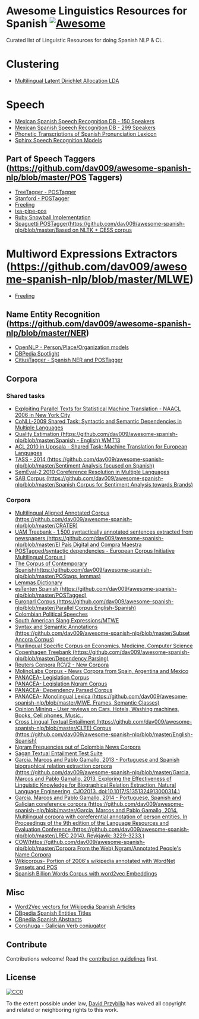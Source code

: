 # Awesome Linguistics Resources for Spanish [![Awesome](https://cdn.rawgit.com/sindresorhus/awesome/d7305f38d29fed78fa85652e3a63e154dd8e8829/media/badge.svg)](https://github.com/sindresorhus/awesome)


Curated list of Linguistic Resources for doing Spanish NLP & CL.

# Clustering
- [Multilingual Latent Dirichlet Allocation LDA](https://github.com/ArtificiAI/Multilingual-Latent-Dirichlet-Allocation-LDA)

# Speech

- [Mexican Spanish Speech Recognition DB - 150 Speakers](http://www.speechocean.com/en-ASR-Corpora/631.html)
- [Mexican Spanish Speech Recognition DB - 299 Speakers](http://www.speechocean.com/en-ASR-Corpora/603.html)
- [Phonetic Transcriptions of Spanish Pronunciation Lexicon](http://www.speechocean.com/en-Text-Corpora/692.html)
- [Sphinx Speech Recognition Models](http://www.speech.cs.cmu.edu/sphinx/models/hub4spanish_itesm/)

## Part of Speech Taggers (https://github.com/dav009/awesome-spanish-nlp/blob/master/POS Taggers)
- [TreeTagger - POSTagger](http://www.cis.uni-muenchen.de/~schmid/tools/TreeTagger/)
- [Stanford - POSTagger](http://nlp.stanford.edu/software/tagger.shtml)
- [Freeling](http://nlp.lsi.upc.edu/freeling/)
- [ixa-pipe-pos](https://github.com/ixa-ehu/ixa-pipe-pos)
- [Ruby Snowball Implementation](https://github.com/MaG21/estem)
- [Spaguetti POSTagger(https://github.com/dav009/awesome-spanish-nlp/blob/master/Based on NLTK +  CESS corpus](https://github.com/dav009/awesome-spanish-nlp/blob/master/https://code.google.com/p/spaghetti-tagger/)

# Multiword Expressions  Extractors (https://github.com/dav009/awesome-spanish-nlp/blob/master/MLWE)
- [Freeling](http://nlp.lsi.upc.edu/freeling/)

## Name Entity Recognition (https://github.com/dav009/awesome-spanish-nlp/blob/master/NER)
- [OpenNLP - Person/Place/Organization models](http://opennlp.sourceforge.net/models-1.5/)
- [DBPedia Spotlight](https://github.com/dbpedia-spotlight/dbpedia-spotlight/)
- [CitiusTagger - Spanish NER and  POSTagger](http://gramatica.usc.es/pln/tools/CitiusTools.html)

## Corpora

### Shared tasks
- [Exploiting Parallel Texts for Statistical  Machine Translation -  NAACL 2006 in New York City](http://www.statmt.org/wmt06/shared-task/)
- [CoNLL-2009 Shared Task: Syntactic and Semantic Dependencies in Multiple Languages](http://ufal.mff.cuni.cz/conll2009-st/trial-data.html)
- [Quality Estimation (https://github.com/dav009/awesome-spanish-nlp/blob/master/Spanish - English) WMT13](https://github.com/dav009/awesome-spanish-nlp/blob/master/http://www.quest.dcs.shef.ac.uk/wmt13_qe.html)
- [ ACL 2010 in Uppsala - Shared Task: Machine Translation for European Languages](http://www.statmt.org/wmt10/translation-task.html)
- [TASS - 2014 (https://github.com/dav009/awesome-spanish-nlp/blob/master/Sentiment Analysis focused on Spanish)](https://github.com/dav009/awesome-spanish-nlp/blob/master/http://www.daedalus.es/TASS2014/tass2014.php)
- [SemEval-2 2010 Coreference Resolution in Multiple Languages](http://semeval2.fbk.eu/semeval2.php?location=tasks)
- [SAB Corpus (https://github.com/dav009/awesome-spanish-nlp/blob/master/Spanish Corpus for Sentiment Analysis towards Brands)](https://github.com/dav009/awesome-spanish-nlp/blob/master/http://sabcorpus.linkeddata.es/)

### Corpora
- [Multilingual Aligned Annotated Corpus (https://github.com/dav009/awesome-spanish-nlp/blob/master/CRATER)](https://github.com/dav009/awesome-spanish-nlp/blob/master/http://catalog.elra.info/product_info.php?products_id=636)
- [UAM Treebank - 1,500 syntactically annotated sentences extracted from newspapers (https://github.com/dav009/awesome-spanish-nlp/blob/master/El País Digital and Compra Maestra](https://github.com/dav009/awesome-spanish-nlp/blob/master/http://elvira.lllf.uam.es/~sandoval/UAMTreebank.html)
- [POSTagged/syntactic dependencies - European Corpus Initiative Multilingual Corpus I ](http://www.elsnet.org/resources/eciCorpus.html)
- [The Corpus of Contemporary Spanish(https://github.com/dav009/awesome-spanish-nlp/blob/master/POStags, lemmas)](https://github.com/dav009/awesome-spanish-nlp/blob/master/http://sfncorpora.uab.es/CQPweb/cea/)
- [Lemmas Dictionary](http://sfn.uab.es:8080/SFN/dictionary/dictionary-information-lemmas-and-expanded-forms)
- [esTenten Spanish (https://github.com/dav009/awesome-spanish-nlp/blob/master/POSTagged) ](https://github.com/dav009/awesome-spanish-nlp/blob/master/http://www.sketchengine.co.uk/documentation/wiki/Corpora/TenTen/esTenTen)
- [Europarl Corpus (https://github.com/dav009/awesome-spanish-nlp/blob/master/Parallel Corpus English-Spanish)](https://github.com/dav009/awesome-spanish-nlp/blob/master/http://www.statmt.org/europarl/)
- [Colombian Political Speeches](https://github.com/dav009/LatinamericanTextResources)
- [South American Slang Expressions/MTWE](https://github.com/dav009/LatinamericanTextResources)
- [Syntax and Semantic Annotations (https://github.com/dav009/awesome-spanish-nlp/blob/master/Subset Ancora Corpus)](https://github.com/dav009/awesome-spanish-nlp/blob/master/http://ufal.mff.cuni.cz/conll2009-st/trial/CoNLL2009-ST-Spanish-trial.zip)
- [Plurilingual Specific Corpus on Economics, Medicine, Computer Science](http://www.iula.upf.edu/corpus/corpusuk.htm)
- [Copenhagen  Treebank (https://github.com/dav009/awesome-spanish-nlp/blob/master/Dependency Parsing)](https://github.com/dav009/awesome-spanish-nlp/blob/master/http://code.google.com/p/copenhagen-dependency-treebank/)
- [Reuters Corpora RCV2 - New Corpora](http://trec.nist.gov/data/reuters/reuters.html)
- [MolinoLabs Corpus - News Corpora from Spain, Argentina and Mexico](http://www.molinolabs.com/corpus.html)
- [PANACEA- Legislation Corpus](http://panacea-lr.eu/en/info-for-researchers/data-sets/monolingual-corpora)
- [PANACEA- Legislation Ngram Corpus](http://panacea-lr.eu/en/info-for-researchers/data-sets/monolingual-corpora-n-grams/)
- [PANACEA- Dependency Parsed Corpus](http://panacea-lr.eu/en/info-for-researchers/data-sets/dependency-parsed-corpora/)
- [PANACEA- Monolingual Lexica (https://github.com/dav009/awesome-spanish-nlp/blob/master/MWE, Frames, Semantic Classes)](https://github.com/dav009/awesome-spanish-nlp/blob/master/http://panacea-lr.eu/en/info-for-researchers/data-sets/monolingual-lexica/)
- [Opinion Mining - User reviews on Cars, Hotels, Washing machines, Books, Cell phones, Music..](https://www.sfu.ca/~mtaboada/SFU_Review_Corpus.html)
- [Cross Lingual Textual Entailment (https://github.com/dav009/awesome-spanish-nlp/blob/master/CLTE) Corpus (https://github.com/dav009/awesome-spanish-nlp/blob/master/English-Spanish)](https://github.com/dav009/awesome-spanish-nlp/blob/master/http://www.celct.it/resources.php?id_page=CLTE)
- [Ngram Frequencies out of Colombia News Corpora](http://ngrams.cavorite.com/datos/)
- [Sagan Textual Entailment Test Suite](http://www.investigacion.frc.utn.edu.ar/mslabs/~jcastillo/Sagan-test-suite/)
- [Garcia, Marcos and Pablo Gamallo, 2013 - Portuguese and Spanish biographical relation extraction corpora (https://github.com/dav009/awesome-spanish-nlp/blob/master/Garcia, Marcos and Pablo Gamallo, 2013. Exploring the Effectiveness of Linguistic Knowledge for Biographical Relation Extraction. Natural Language Engineering, CJO2013. doi:10.1017/S1351324913000314.)](https://github.com/dav009/awesome-spanish-nlp/blob/master/http://gramatica.usc.es/~marcos/corpora_nle.tgz)
- [Garcia, Marcos and Pablo Gamallo, 2014 - Portuguese, Spanish and Galician coreference corpora (https://github.com/dav009/awesome-spanish-nlp/blob/master/Garcia, Marcos and Pablo Gamallo, 2014. Multilingual corpora with coreferential annotation of person entities. In Proceedings of the 9th edition of the Language Resources and Evaluation Conference (https://github.com/dav009/awesome-spanish-nlp/blob/master/LREC 2014), Reykjavik: 3229-3233.)](https://github.com/dav009/awesome-spanish-nlp/blob/master/http://gramatica.usc.es/~marcos/resources/corpora_coref.tar.bz2)
- [COW(https://github.com/dav009/awesome-spanish-nlp/blob/master/Corpora From the Web) Ngram/Annotated People's Name Corpora ](https://github.com/dav009/awesome-spanish-nlp/blob/master/http://hpsg.fu-berlin.de/cow/)
- [Wikicorpus- Portion of 2006's wikipedia annotated with WordNet Synsets and POS](http://www.cs.upc.edu/~nlp/wikicorpus/)
- [Spanish Billion Words Corpus with word2vec Embeddings](http://crscardellino.me/SBWCE/)


## Misc

- [Word2Vec vectors for Wikipedia Spanish Articles](https://github.com/idio/wiki2vec)
- [DBpedia Spanish Entities Titles](http://data.dws.informatik.uni-mannheim.de/dbpedia/2014/es/labels_es.nt.bz2)
- [DBpedia Spanish Abstracts](http://data.dws.informatik.uni-mannheim.de/dbpedia/2014/es/short_abstracts_es.nt.bz2)
- [Conshuga - Galician Verb conjugator](http://gramatica.usc.es/pln/tools/conjugador/download.html)

## Contribute

Contributions welcome! Read the [contribution guidelines](https://github.com/dav009/awesome-spanish-nlp/blob/master/contributing.md) first.

## License

[![CC0](https://i.creativecommons.org/p/zero/1.0/88x31.png)](https://creativecommons.org/publicdomain/zero/1.0/)

To the extent possible under law, [David Przybilla](http://alejandro.pictures) has waived all copyright and related or neighboring rights to this work.